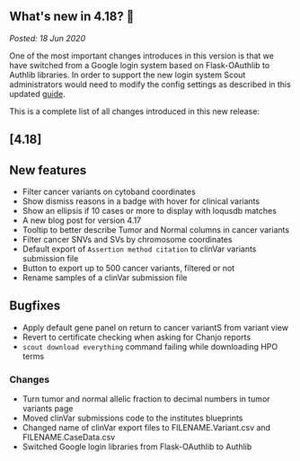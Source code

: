 ## What's new in 4.18? 🍁

_Posted: 18 Jun 2020_

One of the most important changes introduces in this version is that we have switched from a Google login system based on Flask-OAuthlib to Authlib libraries.
In order to support the new login system Scout administrators would need to modify the config settings as described in this updated [guide](https://github.com/Clinical-Genomics/scout/blob/master/docs/admin-guide/login-system.md).


This is a complete list of all changes introduced in this new release:

## [4.18]

## New features
- Filter cancer variants on cytoband coordinates
- Show dismiss reasons in a badge with hover for clinical variants
- Show an ellipsis if 10 cases or more to display with loqusdb matches
- A new blog post for version 4.17
- Tooltip to better describe Tumor and Normal columns in cancer variants
- Filter cancer SNVs and SVs by chromosome coordinates
- Default export of `Assertion method citation` to clinVar variants submission file
- Button to export up to 500 cancer variants, filtered or not
- Rename samples of a clinVar submission file

## Bugfixes
- Apply default gene panel on return to cancer variantS from variant view
- Revert to certificate checking when asking for Chanjo reports
- `scout download everything` command failing while downloading HPO terms

### Changes
- Turn tumor and normal allelic fraction to decimal numbers in tumor variants page
- Moved clinVar submissions code to the institutes blueprints
- Changed name of clinVar export files to FILENAME.Variant.csv and FILENAME.CaseData.csv
- Switched Google login libraries from Flask-OAuthlib to Authlib
